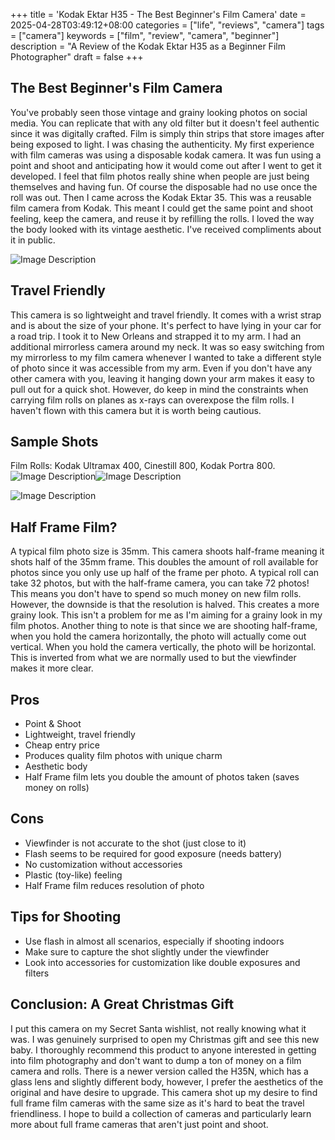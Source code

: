 +++
title = 'Kodak Ektar H35 - The Best Beginner's Film Camera'
date = 2025-04-28T03:49:12+08:00
categories = ["life", "reviews", "camera"]
tags = ["camera"]
keywords = ["film", "review", "camera", "beginner"]
description = "A Review of the Kodak Ektar H35 as a Beginner Film Photographer"
draft = false
+++

## The Best Beginner's Film Camera
You've probably seen those vintage and grainy looking photos on social media. You can replicate that with any old filter but it doesn't feel authentic since it was digitally crafted. Film is simply thin strips that store images after being exposed to light. I was chasing the authenticity. My first experience with film cameras was using a disposable kodak camera. It was fun using a point and shoot and anticipating how it would come out after I went to get it developed. I feel that film photos really shine when people are just being themselves and having fun. Of course the disposable had no use once the roll was out. Then I came across the Kodak Ektar 35. This was a reusable film camera from Kodak. This meant I could get the same point and shoot feeling, keep the camera, and reuse it by refilling the rolls. I loved the way the body looked with its vintage aesthetic. I've received compliments about it in public. 

![Image Description](/images/KodakEktraH35.jpg)
## Travel Friendly
This camera is so lightweight and travel friendly. It comes with a wrist strap and is about the size of your phone. It's perfect to have lying in your car for a road trip. I took it to New Orleans and strapped it to my arm. I had an additional mirrorless camera around my neck. It was so easy switching from my mirrorless to my film camera whenever I wanted to take a different style of photo since it was accessible from my arm. Even if you don't have any other camera with you, leaving it hanging down your arm makes it easy to pull out for a quick shot. However, do keep in mind the constraints when carrying film rolls on planes as x-rays can overexpose the film rolls. I haven't flown with this camera but it is worth being cautious. 
## Sample Shots
Film Rolls: Kodak Ultramax 400, Cinestill 800, Kodak Portra 800.
![Image Description](/images/Yash.jpg)![Image Description](/images/NOLA.jpg)

![Image Description](/images/Sven.jpg)

## Half Frame Film?

A typical film photo size is 35mm. This camera shoots half-frame meaning it shots half of the 35mm frame. This doubles the amount of roll available for photos since you only use up half of the frame per photo. A typical roll can take 32 photos, but with the half-frame camera, you can take 72 photos! This means you don't have to spend so much money on new film rolls. However, the downside is that the resolution is halved. This creates a more grainy look. This isn't a problem for me as I'm aiming for a grainy look in my film photos. Another thing to note is that since we are shooting half-frame, when you hold the camera horizontally, the photo will actually come out vertical. When you hold the camera vertically, the photo will be horizontal. This is inverted from what we are normally used to but the viewfinder makes it more clear. 
## Pros

- Point & Shoot 
- Lightweight, travel friendly
- Cheap entry price
- Produces quality film photos with unique charm
- Aesthetic body
- Half Frame film lets you double the amount of photos taken (saves money on rolls)

## Cons

- Viewfinder is not accurate to the shot (just close to it)
- Flash seems to be required for good exposure (needs battery)
- No customization without accessories 
- Plastic (toy-like) feeling 
- Half Frame film reduces resolution of photo
## Tips for Shooting
- Use flash in almost all scenarios, especially if shooting indoors
- Make sure to capture the shot slightly under the viewfinder 
- Look into accessories for customization like double exposures and filters
## Conclusion: A Great Christmas Gift

I put this camera on my Secret Santa wishlist, not really knowing what it was. I was genuinely surprised to open my Christmas gift and see this new baby. I thoroughly recommend this product to anyone interested in getting into film photography and don't want to dump a ton of money on a film camera and rolls. There is a newer version called the H35N, which has a glass lens and slightly different body, however, I prefer the aesthetics of the original and have desire to upgrade. This camera shot up my desire to find full frame film cameras with the same size as it's hard to beat the travel friendliness. I hope to build a collection of cameras and particularly learn more about full frame cameras that aren't just point and shoot.

